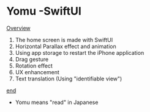 #  Yomu -SwiftUI

[Overview](#overview)

1. The home screen is made with SwiftUI
2. Horizontal Parallax effect and animation
3. Using app storage to restart the iPhone application
4. Drag gesture
5. Rotation effect
6. UX enhancement
7. Text translation (Using "identifiable view")


[end](#end)
* Yomu means "read" in Japanese

